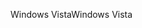 <span data-ttu-id="e0cd9-101">Windows Vista</span><span class="sxs-lookup"><span data-stu-id="e0cd9-101">Windows Vista</span></span>